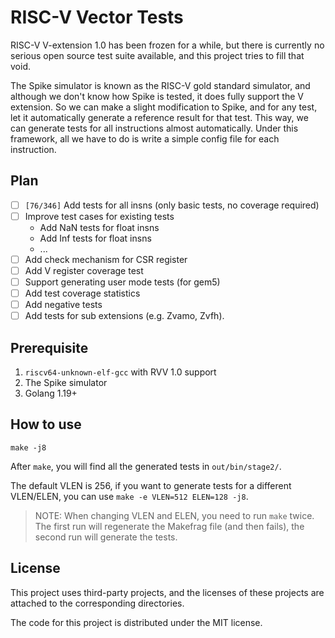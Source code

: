 # RISC-V Vector Tests

RISC-V V-extension 1.0 has been frozen for a while, but there is currently no serious open source test suite available, and this project tries to fill that void.

The Spike simulator is known as the RISC-V gold standard simulator, and although we don't know how Spike is tested, it does fully support the V extension. So we can make a slight modification to Spike, and for any test, let it automatically generate a reference result for that test. This way, we can generate tests for all instructions almost automatically. Under this framework, all we have to do is write a simple config file for each instruction.

## Plan

- [ ] `[76/346]` Add tests for all insns (only basic tests, no coverage required)
- [ ] Improve test cases for existing tests
  - Add NaN tests for float insns
  - Add Inf tests for float insns
  - ...
- [ ] Add check mechanism for CSR register
- [ ] Add V register coverage test
- [ ] Support generating user mode tests (for gem5)
- [ ] Add test coverage statistics
- [ ] Add negative tests
- [ ] Add tests for sub extensions (e.g. Zvamo, Zvfh).

## Prerequisite

1. `riscv64-unknown-elf-gcc` with RVV 1.0 support
2. The Spike simulator
3. Golang 1.19+

## How to use

```
make -j8
```

After `make`, you will find all the generated tests in `out/bin/stage2/`.

The default VLEN is 256, if you want to generate tests for a different VLEN/ELEN, you can use `make -e VLEN=512 ELEN=128 -j8`.

> NOTE: When changing VLEN and ELEN, you need to run `make` twice. The first run will regenerate the Makefrag file (and then fails), the second run will generate the tests.

## License

This project uses third-party projects, and the licenses of these projects are attached to the corresponding directories.

The code for this project is distributed under the MIT license.
